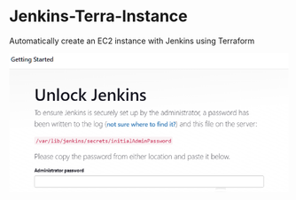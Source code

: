 # Jenkins-Terra-Instance
Automatically create an EC2 instance with Jenkins using Terraform

![image](https://github.com/nasiryork/Jenkins-Terra-Instance/blob/main/Jenkins%20Homepage.png)
